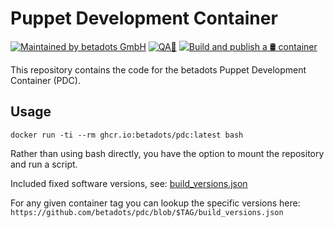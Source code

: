 # Puppet Development Container

[![Maintained by betadots GmbH](https://img.shields.io/badge/Maintained%20by-betadots%20GmbH-blue.svg)](https://www.betadots.de)
[![QA🚦](https://github.com/betadots/pdc/actions/workflows/ci.yaml/badge.svg)](https://github.com/betadots/pdc/actions/workflows/ci.yaml)
[![Build and publish a 🛢️ container](https://github.com/betadots/pdc/actions/workflows/build_container.yml/badge.svg)](https://github.com/betadots/pdc/actions/workflows/build_container.yml)

This repository contains the code for the betadots Puppet Development Container (PDC).

## Usage

```shell
docker run -ti --rm ghcr.io:betadots/pdc:latest bash
```

Rather than using bash directly, you have the option to mount the repository and run a script.

Included fixed software versions, see: [build_versions.json](build_versions.json)

For any given container tag you can lookup the specific versions here: `https://github.com/betadots/pdc/blob/$TAG/build_versions.json`
